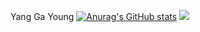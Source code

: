 Yang Ga Young
  [![Anurag's GitHub stats](https://github-readme-stats.vercel.app/api?username=dana0221)](https://github.com/dana0221/github-readme-stats)
<img src="https://img.shields.io/badge/Android-3DDC84?style=flat-square&logo=Android&logoColor=white"/>
